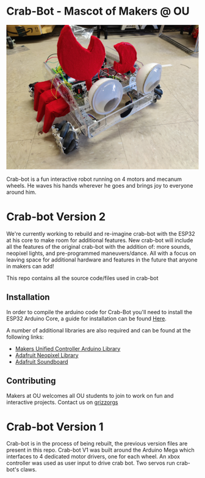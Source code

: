 # Crab-Bot - Mascot of Makers @ OU
![crab bot](https://github.com/Makers-Oakland-University/readme-images/blob/main/crabbot7.15.2022.jpg?raw=true)

Crab-bot is a fun interactive robot running on 4 motors and mecanum wheels. He waves his hands wherever he goes and brings joy to everyone around him.

# Crab-bot Version 2
We're currently working to rebuild and re-imagine crab-bot with the ESP32 at his core to make room for additional features. New crab-bot will include all the features of the original crab-bot with the addition of: more sounds, neopixel lights, and pre-programmed maneuvers/dance. All with a focus on leaving space for additional hardware and features in the future that anyone in makers can add!

This repo contains all the source code/files used in crab-bot

## Installation

In order to compile the arduino code for Crab-Bot you'll need to install the ESP32 Arduino Core, a guide for installation can be found [Here](https://randomnerdtutorials.com/installing-the-esp32-board-in-arduino-ide-windows-instructions/).

A number of additional libraries are also required and can be found at the following links: 
* [Makers Unified Controller Arduino Library](https://github.com/Makers-Oakland-University/Makers-Unified-Controller-Arduino)
* [Adafruit Neopixel Library](https://github.com/adafruit/Adafruit_NeoPixel)
* [Adafruit Soundboard](https://github.com/adafruit/Adafruit_Soundboard_library)


## Contributing
Makers at OU welcomes all OU students to join to work on fun and interactive projects. Contact us on [grizzorgs](https://oaklandu.campuslabs.com/engage/organization/makers-at-oakland-university)

# Crab-bot Version 1 
Crab-bot is in the process of being rebuilt, the previous version files are present in this repo. Crab-bot V1 was built around the Arduino Mega which interfaces to 4 dedicated motor drivers, one for each wheel. An xbox controller was used as user input to drive crab bot. Two servos run crab-bot's claws. 